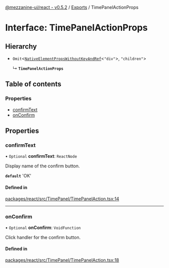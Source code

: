 [@mezzanine-ui/react - v0.5.2](../README.md) / [Exports](../modules.md) / TimePanelActionProps

# Interface: TimePanelActionProps

## Hierarchy

- `Omit`<[`NativeElementPropsWithoutKeyAndRef`](../modules.md#nativeelementpropswithoutkeyandref)<``"div"``\>, ``"children"``\>

  ↳ **`TimePanelActionProps`**

## Table of contents

### Properties

- [confirmText](timepanelactionprops.md#confirmtext)
- [onConfirm](timepanelactionprops.md#onconfirm)

## Properties

### confirmText

• `Optional` **confirmText**: `ReactNode`

Display name of the confirm button.

**`default`** 'OK'

#### Defined in

[packages/react/src/TimePanel/TimePanelAction.tsx:14](https://github.com/Mezzanine-UI/mezzanine/blob/83e0173/packages/react/src/TimePanel/TimePanelAction.tsx#L14)

___

### onConfirm

• `Optional` **onConfirm**: `VoidFunction`

Click handler for the confirm button.

#### Defined in

[packages/react/src/TimePanel/TimePanelAction.tsx:18](https://github.com/Mezzanine-UI/mezzanine/blob/83e0173/packages/react/src/TimePanel/TimePanelAction.tsx#L18)
